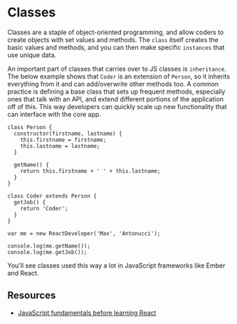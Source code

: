 # Classes

Classes are a staple of object-oriented programming, and allow coders to create objects with set values and methods. The `class` itself creates the basic values and methods, and you can then make specific `instances` that use unique data.

An important part of classes that carries over to JS classes is `inheritance`. The below example shows that `Coder` is an extension of `Person`, so it inherits everything from it and can add/overwrite other methods too. A common practice is defining a base class that sets up frequent methods, especially ones that talk with an API, and extend different portions of the application off of this. This way developers can quickly scale up new functionality that can interface with the core app.

```
class Person {
  constructor(firstname, lastname) {
    this.firstname = firstname;
    this.lastname = lastname;
  }

  getName() {
    return this.firstname + ' ' + this.lastname;
  }
}

class Coder extends Person {
  getJob() {
    return 'Coder';
  }
}

var me = new ReactDeveloper('Max', 'Antonucci');

console.log(me.getName());
console.log(me.getJob());
```

You'll see classes used this way a lot in JavaScript frameworks like Ember and React.

## Resources

* [JavaScript fundamentals before learning React](https://www.robinwieruch.de/javascript-fundamentals-react-requirements/#react-javascript)
